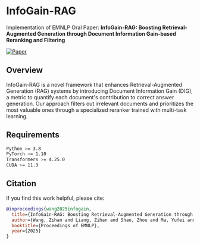 # InfoGain-RAG

Implementation of EMNLP Oral Paper: **InfoGain-RAG: Boosting Retrieval-Augmented Generation through Document Information Gain-based Reranking and Filtering**

[![Paper](https://img.shields.io/badge/EMNLP-2025-red)](https://arxiv.org/abs/2509.12765)

## Overview

InfoGain-RAG is a novel framework that enhances Retrieval-Augmented Generation (RAG) systems by introducing Document Information Gain (DIG), a metric to quantify each document's contribution to correct answer generation. Our approach filters out irrelevant documents and prioritizes the most valuable ones through a specialized reranker trained with multi-task learning.

## Requirements

```bash
Python >= 3.8
PyTorch >= 1.10
Transformers >= 4.25.0
CUDA >= 11.3
```

## Citation

If you find this work helpful, please cite:

```bibtex
@inproceedings{wang2025infogain,
  title={InfoGain-RAG: Boosting Retrieval-Augmented Generation through Document Information Gain-based Reranking and Filtering},
  author={Wang, Zihan and Liang, Zihan and Shao, Zhou and Ma, Yufei and Dai, Huangyu and Chen, Ben and Mao, Lingtao and Lei, Chenyi and Ding, Yuqing and Li, Han},
  booktitle={Proceedings of EMNLP},
  year={2025}
}
```
